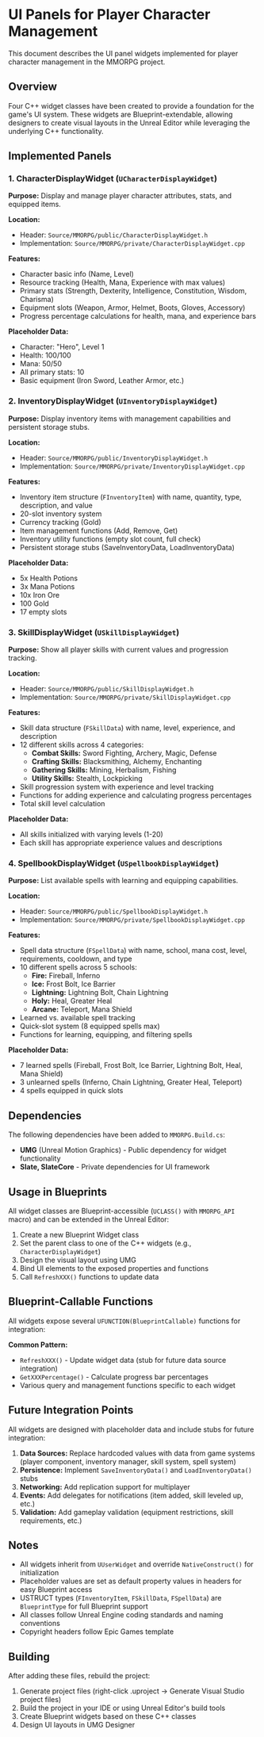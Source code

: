 # UI Panels for Player Character Management

This document describes the UI panel widgets implemented for player character management in the MMORPG project.

## Overview

Four C++ widget classes have been created to provide a foundation for the game's UI system. These widgets are Blueprint-extendable, allowing designers to create visual layouts in the Unreal Editor while leveraging the underlying C++ functionality.

## Implemented Panels

### 1. CharacterDisplayWidget (`UCharacterDisplayWidget`)

**Purpose:** Display and manage player character attributes, stats, and equipped items.

**Location:**
- Header: `Source/MMORPG/public/CharacterDisplayWidget.h`
- Implementation: `Source/MMORPG/private/CharacterDisplayWidget.cpp`

**Features:**
- Character basic info (Name, Level)
- Resource tracking (Health, Mana, Experience with max values)
- Primary stats (Strength, Dexterity, Intelligence, Constitution, Wisdom, Charisma)
- Equipment slots (Weapon, Armor, Helmet, Boots, Gloves, Accessory)
- Progress percentage calculations for health, mana, and experience bars

**Placeholder Data:**
- Character: "Hero", Level 1
- Health: 100/100
- Mana: 50/50
- All primary stats: 10
- Basic equipment (Iron Sword, Leather Armor, etc.)

### 2. InventoryDisplayWidget (`UInventoryDisplayWidget`)

**Purpose:** Display inventory items with management capabilities and persistent storage stubs.

**Location:**
- Header: `Source/MMORPG/public/InventoryDisplayWidget.h`
- Implementation: `Source/MMORPG/private/InventoryDisplayWidget.cpp`

**Features:**
- Inventory item structure (`FInventoryItem`) with name, quantity, type, description, and value
- 20-slot inventory system
- Currency tracking (Gold)
- Item management functions (Add, Remove, Get)
- Inventory utility functions (empty slot count, full check)
- Persistent storage stubs (SaveInventoryData, LoadInventoryData)

**Placeholder Data:**
- 5x Health Potions
- 3x Mana Potions
- 10x Iron Ore
- 100 Gold
- 17 empty slots

### 3. SkillDisplayWidget (`USkillDisplayWidget`)

**Purpose:** Show all player skills with current values and progression tracking.

**Location:**
- Header: `Source/MMORPG/public/SkillDisplayWidget.h`
- Implementation: `Source/MMORPG/private/SkillDisplayWidget.cpp`

**Features:**
- Skill data structure (`FSkillData`) with name, level, experience, and description
- 12 different skills across 4 categories:
  - **Combat Skills:** Sword Fighting, Archery, Magic, Defense
  - **Crafting Skills:** Blacksmithing, Alchemy, Enchanting
  - **Gathering Skills:** Mining, Herbalism, Fishing
  - **Utility Skills:** Stealth, Lockpicking
- Skill progression system with experience and level tracking
- Functions for adding experience and calculating progress percentages
- Total skill level calculation

**Placeholder Data:**
- All skills initialized with varying levels (1-20)
- Each skill has appropriate experience values and descriptions

### 4. SpellbookDisplayWidget (`USpellbookDisplayWidget`)

**Purpose:** List available spells with learning and equipping capabilities.

**Location:**
- Header: `Source/MMORPG/public/SpellbookDisplayWidget.h`
- Implementation: `Source/MMORPG/private/SpellbookDisplayWidget.cpp`

**Features:**
- Spell data structure (`FSpellData`) with name, school, mana cost, level, requirements, cooldown, and type
- 10 different spells across 5 schools:
  - **Fire:** Fireball, Inferno
  - **Ice:** Frost Bolt, Ice Barrier
  - **Lightning:** Lightning Bolt, Chain Lightning
  - **Holy:** Heal, Greater Heal
  - **Arcane:** Teleport, Mana Shield
- Learned vs. available spell tracking
- Quick-slot system (8 equipped spells max)
- Functions for learning, equipping, and filtering spells

**Placeholder Data:**
- 7 learned spells (Fireball, Frost Bolt, Ice Barrier, Lightning Bolt, Heal, Mana Shield)
- 3 unlearned spells (Inferno, Chain Lightning, Greater Heal, Teleport)
- 4 spells equipped in quick slots

## Dependencies

The following dependencies have been added to `MMORPG.Build.cs`:
- **UMG** (Unreal Motion Graphics) - Public dependency for widget functionality
- **Slate, SlateCore** - Private dependencies for UI framework

## Usage in Blueprints

All widget classes are Blueprint-accessible (`UCLASS()` with `MMORPG_API` macro) and can be extended in the Unreal Editor:

1. Create a new Blueprint Widget class
2. Set the parent class to one of the C++ widgets (e.g., `CharacterDisplayWidget`)
3. Design the visual layout using UMG
4. Bind UI elements to the exposed properties and functions
5. Call `RefreshXXX()` functions to update data

## Blueprint-Callable Functions

All widgets expose several `UFUNCTION(BlueprintCallable)` functions for integration:

**Common Pattern:**
- `RefreshXXX()` - Update widget data (stub for future data source integration)
- `GetXXXPercentage()` - Calculate progress bar percentages
- Various query and management functions specific to each widget

## Future Integration Points

All widgets are designed with placeholder data and include stubs for future integration:

1. **Data Sources:** Replace hardcoded values with data from game systems (player component, inventory manager, skill system, spell system)
2. **Persistence:** Implement `SaveInventoryData()` and `LoadInventoryData()` stubs
3. **Networking:** Add replication support for multiplayer
4. **Events:** Add delegates for notifications (item added, skill leveled up, etc.)
5. **Validation:** Add gameplay validation (equipment restrictions, skill requirements, etc.)

## Notes

- All widgets inherit from `UUserWidget` and override `NativeConstruct()` for initialization
- Placeholder values are set as default property values in headers for easy Blueprint access
- USTRUCT types (`FInventoryItem`, `FSkillData`, `FSpellData`) are `BlueprintType` for full Blueprint support
- All classes follow Unreal Engine coding standards and naming conventions
- Copyright headers follow Epic Games template

## Building

After adding these files, rebuild the project:
1. Generate project files (right-click .uproject → Generate Visual Studio project files)
2. Build the project in your IDE or using Unreal Editor's build tools
3. Create Blueprint widgets based on these C++ classes
4. Design UI layouts in UMG Designer
